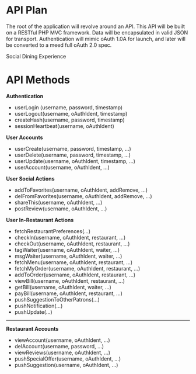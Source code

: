API Plan
========

The root of the application will revolve around an API. This API will 
be built on a RESTful PHP MVC framework. Data will be encapsulated in 
valid JSON for transport. Authentication will mimic oAuth 1.0A for 
launch, and later will be converted to a meed full oAuth 2.0 spec.

Social Dining Experience

API Methods
===========

**Authentication**
* userLogin (username, password, timestamp)
* userLogout(username, oAuthIdent, timestamp)
* createHash(username, password, timestamp)
* sessionHeartbeat(username, oAuthIdent)

**User Accounts**
* userCreate(username, password, timestamp, ...)
* userDelete(username, password, timestamp, ...)
* userUpdate(username, oAuthIdent, timestamp, ...)
* userAccount(username, oAuthIdent, ...)

**User Social Actions**
* addToFavorites(username, oAuthIdent, addRemove, ...)
* delFromFavorites(username, oAuthIdent, addRemove, ...)
* shareThis(username, oAuthIdent, ...)
* postReview(username, oAuthIdent, ...)

**User In-Restaurant Actions**
* fetchRestaurantPreferences(...)
* checkIn(username, oAuthIdent, restaurant, ...)
* checkOut(username, oAuthIdent, restaurant, ...)
* tagWaiter(username, oAuthIdent, waiter, ...)
* msgWaiter(username, oAuthIdent, waiter, ...)
* fetchMenu(username, oAuthIdent, restaurant, ...)
* fetchMyOrder(username, oAuthIdent, restaurant, ...)
* addToOrder(username, oAuthIdent, restaurant, ...)
* viewBill(username, oAuthIdent, restaurant, ...)
* getBill(username, oAuthIdent, waiter, ...)
* payBill(username, oAuthIdent, restaurant, ...)
* pushSuggestionToOtherPatrons(...)
* pushNotification(...)
* pushUpdate(...)

------------------------

**Restaurant Accounts**
* viewAccount(username, oAuthIdent, ...)
* delAccount(username, password, ...)
* viewReviews(username, oAuthIdent, ...)
* pushSpecialOffer(username, oAuthIdent, ...)
* pushSuggestion(username, oAuthIdent, ...)
